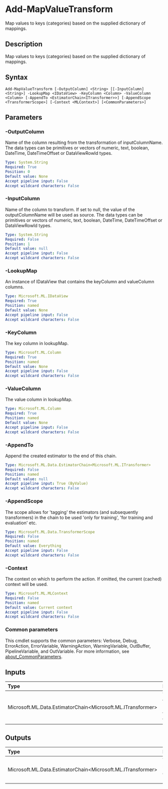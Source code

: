 # Add-MapValueTransform

Map values to keys (categories) based on the supplied dictionary of mappings.

## Description

Map values to keys (categories) based on the supplied dictionary of mappings.

## Syntax

```
Add-MapValueTransform [-OutputColumn] <String> [[-InputColumn] <String>] -LookupMap <IDataView> -KeyColumn <Column> -ValueColumn <Column> [-AppendTo <EstimatorChain<ITransformer>>] [-AppendScope <TransformerScope>] [-Context <MLContext>] [<CommonParameters>]
```

## Parameters

### -OutputColumn

Name of the column resulting from the transformation of inputColumnName. The data types can be primitives or vectors of numeric, text, boolean, DateTime, DateTimeOffset or DataViewRowId types.

```yaml
Type: System.String
Required: True
Position: 0
Default value: None
Accept pipeline input: False
Accept wildcard characters: False
```

### -InputColumn

Name of the column to transform. If set to null, the value of the outputColumnName will be used as source. The data types can be primitives or vectors of numeric, text, boolean, DateTime, DateTimeOffset or DataViewRowId types.

```yaml
Type: System.String
Required: False
Position: 1
Default value: null
Accept pipeline input: False
Accept wildcard characters: False
```

### -LookupMap

An instance of IDataView that contains the keyColumn and valueColumn columns.

```yaml
Type: Microsoft.ML.IDataView
Required: True
Position: named
Default value: None
Accept pipeline input: False
Accept wildcard characters: False
```

### -KeyColumn

The key column in lookupMap.

```yaml
Type: Microsoft.ML.Column
Required: True
Position: named
Default value: None
Accept pipeline input: False
Accept wildcard characters: False
```

### -ValueColumn

The value column in lookupMap.

```yaml
Type: Microsoft.ML.Column
Required: True
Position: named
Default value: None
Accept pipeline input: False
Accept wildcard characters: False
```

### -AppendTo

Append the created estimator to the end of this chain.

```yaml
Type: Microsoft.ML.Data.EstimatorChain<Microsoft.ML.ITransformer>
Required: False
Position: named
Default value: null
Accept pipeline input: True (ByValue)
Accept wildcard characters: False
```

### -AppendScope

The scope allows for 'tagging' the estimators (and subsequently transformers) in the chain to be used 'only for training', 'for training and evaluation' etc.

```yaml
Type: Microsoft.ML.Data.TransformerScope
Required: False
Position: named
Default value: Everything
Accept pipeline input: False
Accept wildcard characters: False
```

### -Context

The context on which to perform the action. If omitted, the current (cached) context will be used.

```yaml
Type: Microsoft.ML.MLContext
Required: False
Position: named
Default value: Current context
Accept pipeline input: False
Accept wildcard characters: False
```

### Common parameters

This cmdlet supports the common parameters: Verbose, Debug, ErrorAction, ErrorVariable, WarningAction, WarningVariable, OutBuffer, PipelineVariable, and OutVariable. For more information, see [about_CommonParameters](https://go.microsoft.com/fwlink/?LinkID=113216).

## Inputs

| Type | Description |
|:---|:---|
| Microsoft.ML.Data.EstimatorChain<Microsoft.ML.ITransformer> | You can pipe the EstimatorChain to append to this cmdlet. |

## Outputs

| Type | Description |
|:---|:---|
| Microsoft.ML.Data.EstimatorChain<Microsoft.ML.ITransformer> | This cmdlet returns the appended EstimatorChain. |


